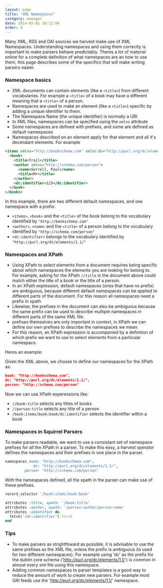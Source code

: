 ```yaml
---
layout: page
title: "XML Namespaces"
category: manager
date: 2014-05-01 16:12:04
order: 4
---
```


Many XML, RSS and OAI sources we harvest make use of XML Namespaces. Understanding namespaces and using them correctly is important to make parsers behave predictably.
Theres a lot of material online for a complete definition of what namespaces are an how to use them, this page describes some of the specifics that will make writing parsers easier.

### Namespace basics

* XML documents can contain elements (like a `<title>`) from different vocabularies. For example a `<title>` of a book may have a different meaning that a `<title>` of a person.
* Namespaces are used to make an element (like a `<title>`) specific by adding a unique identifier to them.
* The Namespace Name (the unique identifier) is normally a URI
* In XML files, namespaces can be specified using the `xmlns` attribute
* Some namespaces are defined with prefixes, and some are defined as default namespaces
* Namespaces described on an element apply for that element and all it's decendant elements. For example

```xml
<items xmlns="http://bookschema.com" xmlns:dc="http://purl.org/dc/elements/1.1/">
  <book>
    <title>Trail</title>
    <author xmlns="http://schema.com/person">
      <name>Sorrell, Paul</name>
      <title>Mr</title>
    </author>
    <dc:identifier>123</dc:identifier>
  </book>
</books>
```

In this example, there are two different default namespaces, and one namespace with a prefix:
* `<items>`, `<book>` and the `<title>` of the book belong to the vocabulary identified by `"http://bookschema.com"`
* `<author>`, `<name>` and the `<title>` of a person belong to the vocabulary identified by `"http://schema.com/person"`
* `<dc:identifier>` belongs to the vocabulary identified by `"http://purl.org/dc/elements/1.1/"`


### Namespaces and XPath

* Using XPath to select elements from a document requires being specific about which namespaces the elements you are looking for belong to. For example, asking for the XPath `//title` in the document above could match either the title of a book or the title of a person. 
* In an XPath expression, default namespaces (ones that have no prefix) are ambiguous, because different default namespaces can be applied to different parts of the document. For this reason all namespaces need a prefix in xpath
* Likewise, the prefixes in the document can also be ambiguous because the same prefix can be used to describe multiple namespaces in different parts of the same XML file. 
* prefixes themselves are only important in context, in XPath we can define our own prefixes to describe the namespaces we mean.
* For this reason, an XPath expression is accompanied by a definition of which prefix we want to use to select elements from a particular namespace.

Heres an example:

Given the XML above, we choose to define our namespaces for the XPath as:
```json
book: "http://bookschema.com",
dc: "http://purl.org/dc/elements/1.1/",
person: "http://schema.com/person"
```
Now we can use XPath experessions like:
* `//book:title` selects any titles of books
* `//person:title` selects any title of a person
* `/book:items/book:book/dc:identifier` selects the identifier within a book


### Namespaces in Squirrel Parsers

To make parsers readable, we want to use a consistant set of namespace prefixes for all the XPath in a parser. To make this easy, a harvest operator defines the namespaces and their prefixes in one place in the parser.

```ruby
namespaces book: "http://bookschema.com",
             dc: "http://purl.org/dc/elements/1.1/",
         person: "http://schema.com/person"
```

With the namespaces defined, all the xpath in the parser can make use of these prefixes.

```ruby
record_selector '/book:items/book:book'

attributes :title, xpath: '/book:title'
attributes :author, xpath: '/person:author/person:name'
attributes :identifier do 
  fetch('/dc:identifier').first
end
```

### Tips

* To make parsers as strightfoward as possible, it is advisable to use the same prefixes as the XML file, unless the prefix is ambiguous (is used for two different namespaces). For example using 'dc' as the prefix for the dublin core schema ('http://purl.org/dc/elements/1.1/') is common in almost every xml file using this namespace. 
* Adding common namespaces to parser templates is a good way to reduce the amount of work to create new parsers. For example most OAI feeds use the 'http://purl.org/dc/elements/1.1/' namespace.




